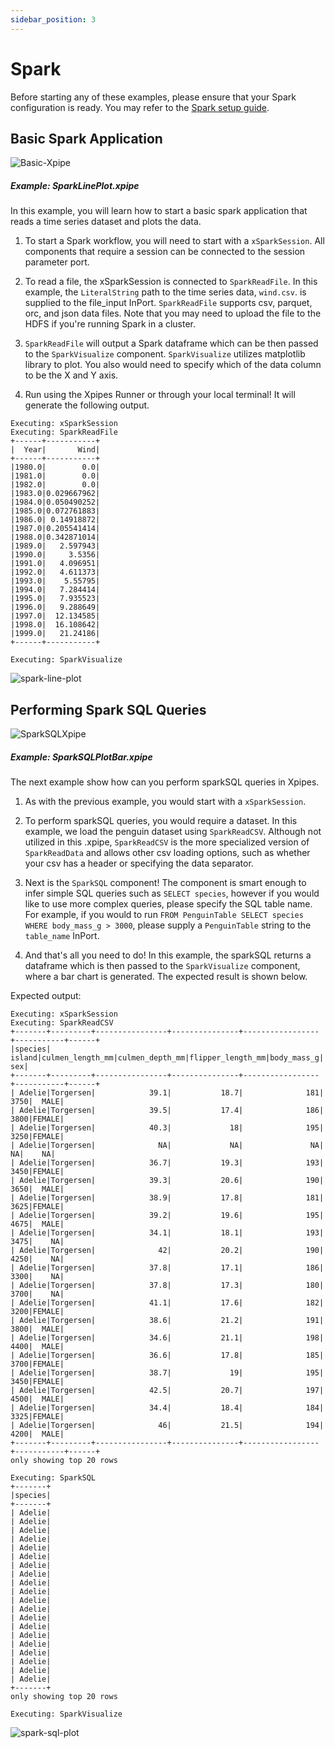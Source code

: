 ```yaml
---
sidebar_position: 3
---
```


# Spark

Before starting any of these examples, please ensure that your Spark configuration is ready. You may refer to the [Spark setup guide](../xpipes-components/advanced-components/Spark.md). 
## Basic Spark Application

![Basic-Xpipe](spark-line-plot-xpipe.png)

##### Example: SparkLinePlot.xpipe

In this example, you will learn how to start a basic spark application that reads a time series dataset and plots the data.

1. To start a Spark workflow, you will need to start with a `xSparkSession`. All components that require a session can be connected to the session parameter port. 

2. To read a file, the xSparkSession is connected to `SparkReadFile`. In this example, the `LiteralString` path to the time series data, `wind.csv`. is supplied to the file_input InPort. `SparkReadFile` supports csv, parquet, orc, and json data files. 
Note that you may need to upload the file to the HDFS if you're running Spark in a cluster.

3. `SparkReadFile` will output a Spark dataframe which can be then passed to the `SparkVisualize` component. `SparkVisualize` utilizes matplotlib library to plot. You also would need to specify which of the data column to be the X and Y axis.

4. Run using the Xpipes Runner or through your local terminal! It will generate the following output.

```
Executing: xSparkSession
Executing: SparkReadFile
+------+-----------+
|  Year|       Wind|
+------+-----------+
|1980.0|        0.0|
|1981.0|        0.0|
|1982.0|        0.0|
|1983.0|0.029667962|
|1984.0|0.050490252|
|1985.0|0.072761883|
|1986.0| 0.14918872|
|1987.0|0.205541414|
|1988.0|0.342871014|
|1989.0|   2.597943|
|1990.0|     3.5356|
|1991.0|   4.096951|
|1992.0|   4.611373|
|1993.0|    5.55795|
|1994.0|   7.284414|
|1995.0|   7.935523|
|1996.0|   9.288649|
|1997.0|  12.134585|
|1998.0|  16.108642|
|1999.0|   21.24186|
+------+-----------+

Executing: SparkVisualize
```
![spark-line-plot](spark-line-plot.png)


## Performing Spark SQL Queries

![SparkSQLXpipe](spark-sql-xpipe.png)

##### Example: SparkSQLPlotBar.xpipe 

The next example show how can you perform sparkSQL queries in Xpipes. 

1. As with the previous example, you would start with a `xSparkSession`.

2. To perform sparkSQL queries, you would require a dataset. In this example, we load the penguin dataset using `SparkReadCSV`. Although not utilized in this .xpipe, `SparkReadCSV` is the more specialized version of `SparkReadData` and allows other csv loading options, such as whether your csv has a header or specifying the data separator.

3. Next is the `SparkSQL` component! The component is smart enough to infer simple SQL queries such as `SELECT species`, however if you would like to use more complex queries, please specify the SQL table name. For example, if you would to run `FROM PenguinTable SELECT species WHERE body_mass_g > 3000`, please supply a `PenguinTable` string to the `table_name` InPort.

4. And that's all you need to do! In this example, the sparkSQL returns a dataframe which is then passed to the `SparkVisualize` component, where a bar chart is generated. The expected result is shown below.



Expected output:

```
Executing: xSparkSession
Executing: SparkReadCSV
+-------+---------+----------------+---------------+-----------------+-----------+------+
|species|   island|culmen_length_mm|culmen_depth_mm|flipper_length_mm|body_mass_g|   sex|
+-------+---------+----------------+---------------+-----------------+-----------+------+
| Adelie|Torgersen|            39.1|           18.7|              181|       3750|  MALE|
| Adelie|Torgersen|            39.5|           17.4|              186|       3800|FEMALE|
| Adelie|Torgersen|            40.3|             18|              195|       3250|FEMALE|
| Adelie|Torgersen|              NA|             NA|               NA|         NA|    NA|
| Adelie|Torgersen|            36.7|           19.3|              193|       3450|FEMALE|
| Adelie|Torgersen|            39.3|           20.6|              190|       3650|  MALE|
| Adelie|Torgersen|            38.9|           17.8|              181|       3625|FEMALE|
| Adelie|Torgersen|            39.2|           19.6|              195|       4675|  MALE|
| Adelie|Torgersen|            34.1|           18.1|              193|       3475|    NA|
| Adelie|Torgersen|              42|           20.2|              190|       4250|    NA|
| Adelie|Torgersen|            37.8|           17.1|              186|       3300|    NA|
| Adelie|Torgersen|            37.8|           17.3|              180|       3700|    NA|
| Adelie|Torgersen|            41.1|           17.6|              182|       3200|FEMALE|
| Adelie|Torgersen|            38.6|           21.2|              191|       3800|  MALE|
| Adelie|Torgersen|            34.6|           21.1|              198|       4400|  MALE|
| Adelie|Torgersen|            36.6|           17.8|              185|       3700|FEMALE|
| Adelie|Torgersen|            38.7|             19|              195|       3450|FEMALE|
| Adelie|Torgersen|            42.5|           20.7|              197|       4500|  MALE|
| Adelie|Torgersen|            34.4|           18.4|              184|       3325|FEMALE|
| Adelie|Torgersen|              46|           21.5|              194|       4200|  MALE|
+-------+---------+----------------+---------------+-----------------+-----------+------+
only showing top 20 rows

Executing: SparkSQL
+-------+
|species|
+-------+
| Adelie|
| Adelie|
| Adelie|
| Adelie|
| Adelie|
| Adelie|
| Adelie|
| Adelie|
| Adelie|
| Adelie|
| Adelie|
| Adelie|
| Adelie|
| Adelie|
| Adelie|
| Adelie|
| Adelie|
| Adelie|
| Adelie|
| Adelie|
+-------+
only showing top 20 rows

Executing: SparkVisualize

```
![spark-sql-plot](sparksql-bar-plot.png)
